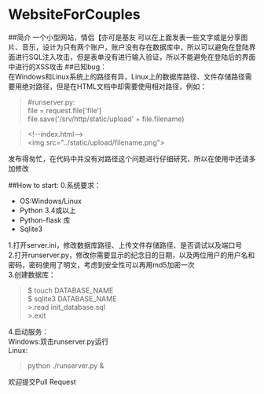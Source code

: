 # WebsiteForCouples
##简介
一个小型网站，情侣【亦可是基友 可以在上面发表一些文字或是分享图片、音乐，设计为只有两个账户，账户没有存在数据库中，所以可以避免在登陆界面进行SQL注入攻击，但是表单没有进行输入验证，所以不能避免在登陆后的界面中进行的XSS攻击
##已知bug：  
在Windows和Linux系统上的路径有异，Linux上的数据库路径、文件存储路径需要用绝对路径，但是在HTML文档中却需要使用相对路径，例如：  
>\#runserver.py:  
>file = request.file['file']  
>file.save('/srv/http/static/upload' + file.filename)  

>&lt;!--index.html--&gt;  
>&lt;img src="../static/upload/filename.png"&gt;

发布得匆忙，在代码中并没有对路径这个问题进行仔细研究，所以在使用中还请多加修改

##How to start: 
0.系统要求：  
* OS:Windows/Linux  
* Python 3.4或以上
* Python-flask 库
* Sqlite3 
  
1.打开server.ini，修改数据库路径、上传文件存储路径、是否调试以及端口号  
2.打开runserver.py，修改你需要显示的纪念日的日期，以及两位用户的用户名和密码，密码使用了明文，考虑到安全性可以再用md5加密一次  
3.创建数据库： 
>$ touch DATABASE_NAME  
>$ sqlite3 DATABASE_NAME  
>  \>.read init_database.sql  
>  \>.exit  

4.启动服务：  
Windows:双击runserver.py运行  
Linux:  
> python ./runserver.py &  
  
  
欢迎提交Pull Request
